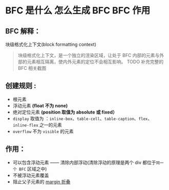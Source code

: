 # BFC 是什么 怎么生成 BFC BFC 作用

## BFC 解释：

块级格式化上下文(block formatting context)

> 块级格式化上下文，是一个独立的渲染区域，让处于 BFC 内部的元素与外部的元素相互隔离，使内外元素的定位不会相互影响。
> TODO 补充完整的 BFC 相关截图

## 创建规则 :

- 根元素
- 浮动元素 **(float 不为 none)**
- 绝对定位元素 **(position 取值为 absolute 或 fixed）**
- `display` 取值为 ：`inline-box`、`table-cell`、`table-caption`、`flex`、`inline-flex` 之一的元素
- `overflow` 不为 `visible` 的元素

## 作用：

- 可以包含浮动元素 —— 清除内部浮动(清除浮动的原理是两个 div 都位于`同一个 BFC` 区域之中)
- 不被浮动元素覆盖
- 阻止父子元素的 [margin 折叠](#margin-折叠)
